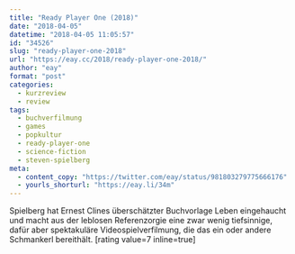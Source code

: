 ```yaml
---
title: "Ready Player One (2018)"
date: "2018-04-05"
datetime: "2018-04-05 11:05:57"
id: "34526"
slug: "ready-player-one-2018"
url: "https://eay.cc/2018/ready-player-one-2018/"
author: "eay"
format: "post"
categories:
  - kurzreview
  - review
tags:
  - buchverfilmung
  - games
  - popkultur
  - ready-player-one
  - science-fiction
  - steven-spielberg
meta:
  - content_copy: "https://twitter.com/eay/status/981803279775666176"
  - yourls_shorturl: "https://eay.li/34m"
---
```


Spielberg hat Ernest Clines überschätzter Buchvorlage Leben eingehaucht und macht aus der leblosen Referenzorgie eine zwar wenig tiefsinnige, dafür aber spektakuläre Videospielverfilmung, die das ein oder andere Schmankerl bereithält. \[rating value=7 inline=true\]
